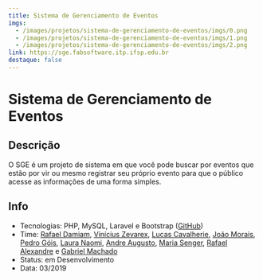 ```yaml
---
title: Sistema de Gerenciamento de Eventos
imgs:
  - /images/projetos/sistema-de-gerenciamento-de-eventos/imgs/0.png
  - /images/projetos/sistema-de-gerenciamento-de-eventos/imgs/1.png
  - /images/projetos/sistema-de-gerenciamento-de-eventos/imgs/2.png
link: https://sge.fabsoftware.itp.ifsp.edu.br
destaque: false
---
```

# Sistema de Gerenciamento de Eventos

## Descrição

O SGE é um projeto de sistema em que você pode buscar por eventos que estão por vir ou mesmo registrar seu próprio evento para que o público acesse as informações de uma forma simples.

## Info

- Tecnologias: PHP, MySQL, Laravel e Bootstrap ([GitHub](https://github.com/fabsoftwareitp/consultorionarua.itp.ifsp.edu.br))
- Time: [Rafael Damiam](/membros/rafael-damiam), [Vinícius Zevarex](/membros/vinicius-zevarex), [Lucas Cavalherie](/membros/lucas-cavalherie), [João Morais](/membros/joao-victor), [Pedro Góis](/membros/pedro-gois), [Laura Naomi](/membros/laura-naomi), [Andre Augusto](/membros/andre-augusto), [Maria Senger](/membros/maria-senger), [Rafael Alexandre](/membros/rafael-alexandre) e [Gabriel Machado](/membros/gabriel-machado)
- Status: em Desenvolvimento
- Data: 03/2019
